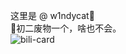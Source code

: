 这里是 @ w1ndycat🎉   
👴初二废物一个，啥也不会。    
![bili-card](https://bilibili-readme-stats.vercel.app/api?id=524510187)
<!---
absolutevaluesb/absolutevaluesb is a ✨ special ✨ repository because its `README.md` (this file) appears on your GitHub profile.
You can click the Preview link to take a look at your changes.
--->
